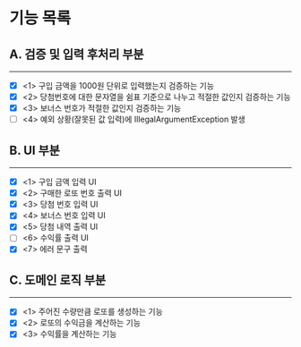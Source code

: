 # 기능 목록

## A. 검증 및 입력 후처리 부분

---

- [x] <1> 구입 금액을 1000원 단위로 입력했는지 검증하는 기능
- [x] <2> 당첨번호에 대한 문자열을 쉼표 기준으로 나누고 적절한 값인지 검증하는 기능
- [x] <3> 보너스 번호가 적절한 값인지 검증하는 기능
- [ ] <4> 예외 상황(잘못된 값 입력)에 IllegalArgumentException 발생

## B. UI 부분

---

- [x] <1> 구입 금액 입력 UI
- [x] <2> 구매한 로또 번호 출력 UI
- [x] <3> 당첨 번호 입력 UI
- [x] <4> 보너스 번호 입력 UI
- [x] <5> 당첨 내역 출력 UI
- [ ] <6> 수익률 출력 UI
- [x] <7> 에러 문구 출력

## C. 도메인 로직 부분

---

- [x] <1> 주어진 수량만큼 로또를 생성하는 기능
- [x] <2> 로또의 수익금을 계산하는 기능
- [x] <3> 수익률을 계산하는 기능
